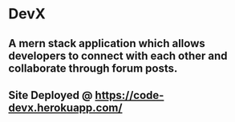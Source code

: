 # DevX

## A mern stack application which allows developers to connect with each other and collaborate through forum posts.

## Site Deployed @ https://code-devx.herokuapp.com/
